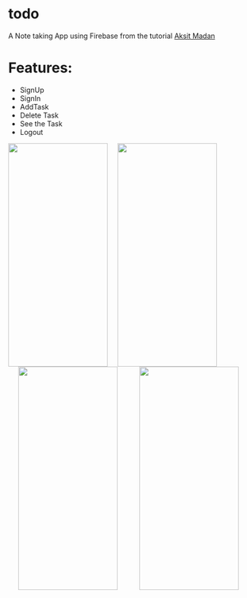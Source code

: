 # todo

A Note taking App using Firebase from the tutorial [Aksit Madan](https://www.youtube.com/@AkshitMadan/featured)
# Features:
- SignUp
- SignIn
- AddTask
- Delete Task
- See the Task
- Logout


<img src="https://github.com/PurnenduSamanta/To_Do/assets/69786552/a88ba718-dadb-40f7-9e7b-35877a34024d" width="200" height="450" /><img src="https://github.com/PurnenduSamanta/To_Do/assets/69786552/e645d54a-dbba-44f5-8d9d-a3c856c87192" width="200" height="450" hspace="20"/>
<img src="https://github.com/PurnenduSamanta/To_Do/assets/69786552/2108e577-6364-4372-9e0e-699994815e2a" width="200" height="450" hspace="20"/>
<img src="https://github.com/PurnenduSamanta/To_Do/assets/69786552/5f986349-e29f-44f1-9583-c6c61f410ddd" width="200" height="450" hspace="20"/>




